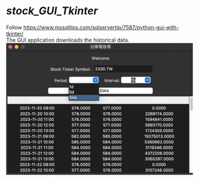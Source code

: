 # _stock_GUI_Tkinter_
Follow https://www.mssqltips.com/sqlservertip/7587/python-gui-with-tkinter/  
The GUI application downloads the historical data.
![image](./stock_GUI.png)
